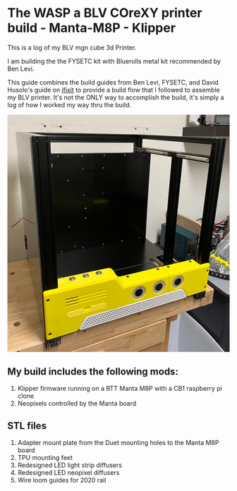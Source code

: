 # The WASP a BLV COreXY printer build - Manta-M8P - Klipper

This is a log of my BLV mgn cube 3d Printer.

I am building the the FYSETC kit with Bluerolls metal kit recommended by Ben Levi. 


This guide combines the build guides from Ben Levi, FYSETC, and David Husolo's guide on [ifixit](https://www.ifixit.com/Device/BLV_MGN_Cube) to provide a build flow that I followed to assemble my BLV printer. It's not the ONLY way to accomplish the build, it's simply a log of how I worked my way thru the build. 

![This is an image](blv2.jpg)

## My build includes the following mods:

1. Klipper firmware running on a BTT Manta M8P with a CB1 raspberry pi clone
2. Neopixels controlled by the Manta board

## STL files
1. Adapter mount plate from the Duet mounting holes to the Manta M8P board
2. TPU mounting feet
3. Redesigned LED light strip diffusers
4. Redesigned LED neopixel diffusers
5. Wire loom guides for 2020 rail
